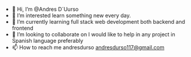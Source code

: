 - 👋 Hi, I’m @Andres D´Uurso
- 👀 I’m interested learn something new every day.
- 🌱 I’m currently learning full stack web development both backend and frontend
- 💞️ I’m looking to collaborate on I would like to help in any project in Spanish language preferably
- 📫 How to reach me andresdurso andresdurso117@gmail.com

<!---
andresdurso/andresdurso is a ✨ special ✨ repository because its `README.md` (this file) appears on your GitHub profile.
You can click the Preview link to take a look at your changes.
--->
